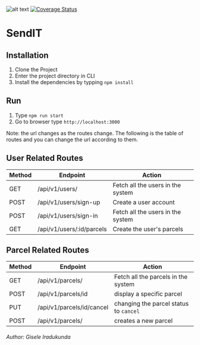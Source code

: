 ![alt text](https://travis-ci.com/giseleiradu/sendIT.svg?branch=develop)
[![Coverage Status](https://coveralls.io/repos/github/giseleiradu/sendIT/badge.svg?branch=develop)](https://coveralls.io/github/giseleiradu/sendIT?branch=develop)

# SendIT

## Installation
1. Clone the Project
2. Enter the project directory in CLI
3. Install the dependencies by typping `npm install`

## Run
1. Type `npm run start`
2. Go to browser type `http://localhost:3000 `

Note: the url changes as the routes change. The following is the table of routes and you can change the url according to them.

## User Related Routes
| Method |       Endpoint           |                Action               |
| ------ |  -------------------     | ------------------------------------|
| GET    | /api/v1/users/            | Fetch all the users in the system   |
| POST   | /api/v1/users/sign-up     | Create a user account               |
| POST   | /api/v1/users/sign-in     | Fetch all the users in the system   |
| GET    | /api/v1/users/:id/parcels | Create the user's parcels              |

## Parcel Related Routes
| Method |       Endpoint           |                Action               |
| ------ |  -------------------     | ------------------------------------|
| GET    | /api/v1/parcels/          | Fetch all the parcels in the system |
| POST   | /api/v1/parcels/id         | display a specific parcel           |
| PUT    |  /api/v1/parcels/id/cancel | changing the parcel status to `cancel`|
| POST   | /api/v1/parcels/           | creates a new parcel            |





###### *Author: Gisele Iradukunda*
